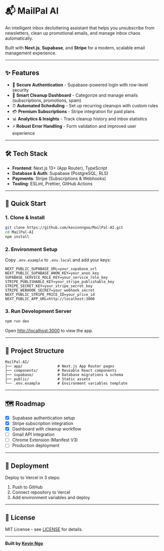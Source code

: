 # 📬 MailPal AI

An intelligent inbox decluttering assistant that helps you unsubscribe from newsletters, clean up promotional emails, and manage inbox chaos automatically.

Built with **Next.js**, **Supabase**, and **Stripe** for a modern, scalable email management experience.

---

## ✨ Features

- 🔑 **Secure Authentication** - Supabase-powered login with row-level security
- 📨 **Smart Cleanup Dashboard** - Categorize and manage emails (subscriptions, promotions, spam)
- ⏰ **Automated Scheduling** - Set up recurring cleanups with custom rules
- 💳 **Premium Subscriptions** - Stripe integration for paid plans
- 📊 **Analytics & Insights** - Track cleanup history and inbox statistics
- ⚡ **Robust Error Handling** - Form validation and improved user experience

---

## 🛠 Tech Stack

- **Frontend**: Next.js 13+ (App Router), TypeScript
- **Database & Auth**: Supabase (PostgreSQL, RLS)
- **Payments**: Stripe (Subscriptions & Webhooks)
- **Tooling**: ESLint, Prettier, GitHub Actions

---

## 🚀 Quick Start

### 1. Clone & Install
```bash
git clone https://github.com/kevinnngoo/MailPal-AI.git
cd MailPal-AI
npm install
```

### 2. Environment Setup
Copy `.env.example` to `.env.local` and add your keys:
```env
NEXT_PUBLIC_SUPABASE_URL=your_supabase_url
NEXT_PUBLIC_SUPABASE_ANON_KEY=your_anon_key
SUPABASE_SERVICE_ROLE_KEY=your_service_role_key
STRIPE_PUBLISHABLE_KEY=your_stripe_publishable_key
STRIPE_SECRET_KEY=your_stripe_secret_key
STRIPE_WEBHOOK_SECRET=your_webhook_secret
NEXT_PUBLIC_STRIPE_PRICE_ID=your_price_id
NEXT_PUBLIC_APP_URL=http://localhost:3000
```

### 3. Run Development Server
```bash
npm run dev
```
Open [http://localhost:3000](http://localhost:3000) to view the app.

---

## 📂 Project Structure

```
MailPal-AI/
├── app/                # Next.js App Router pages
├── components/         # Reusable React components  
├── supabase/           # Database migrations & schema
├── public/             # Static assets
└── .env.example        # Environment variables template
```

---

## 🗺️ Roadmap

- [x] Supabase authentication setup
- [x] Stripe subscription integration
- [x] Dashboard with cleanup workflow
- [ ] Gmail API integration
- [ ] Chrome Extension (Manifest V3)
- [ ] Production deployment

---

## 🚀 Deployment

Deploy to Vercel in 3 steps:
1. Push to GitHub
2. Connect repository to Vercel
3. Add environment variables and deploy

---

## 📜 License

MIT License - see [LICENSE](LICENSE) for details.

---

**Built by [Kevin Ngo](https://github.com/kevinnngoo)**
